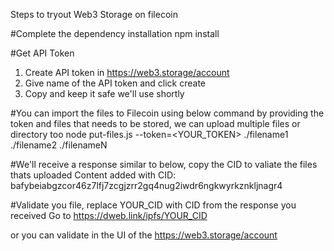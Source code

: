 Steps to tryout Web3 Storage on filecoin

#Complete the dependency installation
npm install

#Get API Token
1. Create API token in https://web3.storage/account
2. Give name of the API token and click create
3. Copy and keep it safe we'll use shortly

#You can import the files to Filecoin using below command by providing the token and files that needs to be stored, we can upload multiple files or directory too
node put-files.js --token=<YOUR_TOKEN> ./filename1 ./filename2 ./filenameN

#We'll receive a response similar to below, copy the CID to valiate the files thats uploaded
Content added with CID: bafybeiabgzcor46z7lfj7zcgjzrr2gq4nug2iwdr6ngkwyrkznkljnagr4

#Validate you file, replace YOUR_CID with CID from the response you received
Go to https://dweb.link/ipfs/YOUR_CID

or you can validate in the UI of the https://web3.storage/account